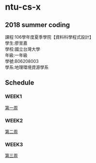 ﻿# ntu-cs-x
## 2018 summer coding<br />
課程:106學年度夏季學院【資料科學程式設計】<br />
學生:廖昱嘉 <br />
學校:國立台灣大學<br />
年級:一年級<br />
學號:B06208003<br />
學系:地理環境資源學系<br />
## Schedule
### WEEK1
[第一周](https://github.com/icedragon5235/ntu-cs-x/blob/master/week1/README.md)    
### WEEK2
[第二周](https://github.com/icedragon5235/ntu-cs-x/blob/master/week2/README.md)
### WEEK3
[第三周](https://github.com/icedragon5235/ntu-cs-x/blob/master/week3/README.md)
